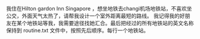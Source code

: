 我住在Hilton gardon Inn Singapore ，想坐地铁去changi机场地铁站，不喜欢坐公交，外面天气太热了，请帮我设计一个室外距离最短的路线。 我记得我的好朋友在某个地铁站等我，我需要途径找她汇合。最后把经过的所有地铁站的英文名称保持到 routine.txt 文件中，按照先后顺序。每行一个地铁站。